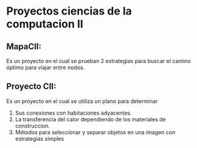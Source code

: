 # Proyectos ciencias de la computacion II

## MapaCII:

Es un proyecto en el cual se prueban 2 estrategias para buscar el camino óptimo para viajar entre nodos.

## Proyecto CII:

Es un proyecto en el cual se utiliza un plano para determinar 
1. Sus conexiones con habitaciones adyacentes.
2. La transferencia del calor dependiendo de los materiales de construccion.
3. Métodos para seleccionar y separar objetos en una imagen con estrategias simples
